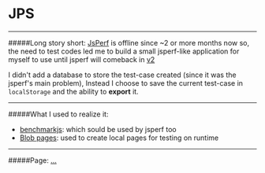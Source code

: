 # JPS 
__________________________

#####Long story short: 
[JsPerf](https://jsperf.com/) is offline since ~2 or more months now so, the need to test codes led me to build a small jsperf-like application for myself to use until jsperf will comeback in [v2](https://github.com/jsperf/jsperf.com)

I didn't add a database to store the test-case created (since it was the jsperf's main problem), 
Instead I choose to save the current test-case in `localStorage` and the ability to **export** it. 

__________________________
#####What I used to realize it:
 - [benchmarkjs](https://benchmarkjs.com/): which sould be used by jsperf too
 - [Blob pages](https://developer.mozilla.org/en-US/docs/Web/API/Blob): used to create local pages for testing on runtime
 
__________________________
#####Page: [...]()
